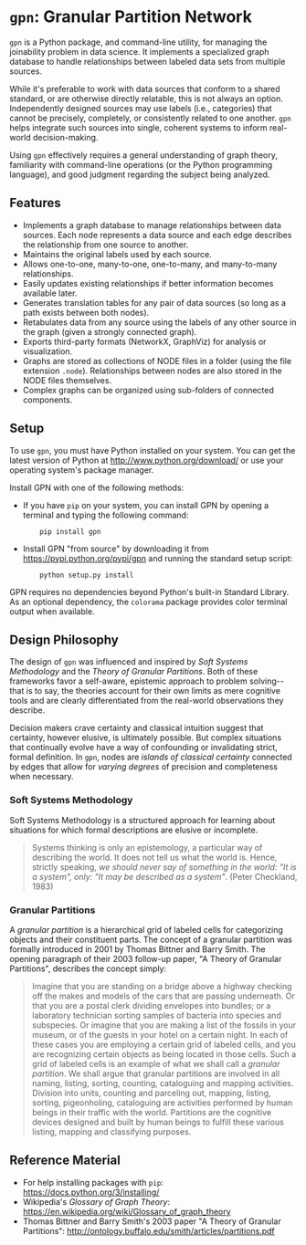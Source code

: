 # `gpn`: Granular Partition Network #

`gpn` is a Python package, and command-line utility, for managing the
joinability problem in data science.  It implements a specialized graph
database to handle relationships between labeled data sets from multiple
sources.

While it's preferable to work with data sources that conform to a shared
standard, or are otherwise directly relatable, this is not always an
option.  Independently designed sources may use labels (i.e., 
categories) that cannot be precisely, completely, or consistently 
related to one another.  `gpn` helps integrate such sources into single, 
coherent systems to inform real-world decision-making.

Using `gpn` effectively requires a general understanding of graph
theory, familiarity with command-line operations (or the Python
programming language), and good judgment regarding the subject being
analyzed.


## Features ##

 * Implements a graph database to manage relationships between data
   sources.  Each node represents a data source and each edge describes
   the relationship from one source to another.
 * Maintains the original labels used by each source.
 * Allows one-to-one, many-to-one, one-to-many, and many-to-many
   relationships.
 * Easily updates existing relationships if better information becomes
   available later.
 * Generates translation tables for any pair of data sources (so long as
   a path exists between both nodes).
 * Retabulates data from any source using the labels of any other source
   in the graph (given a strongly connected graph).
 * Exports  third-party formats (NetworkX, GraphViz) for analysis or
   visualization.
 * Graphs are stored as collections of NODE files in a folder (using
   the file extension `.node`).  Relationships between nodes are also
   stored in the NODE files themselves.
 * Complex graphs can be organized using sub-folders of connected
   components.


## Setup ##

To use `gpn`, you must have Python installed on your system.  You can
get the latest version of Python at http://www.python.org/download/ or
use your operating system's package manager.

Install GPN with one of the following methods:

 * If you have `pip` on your system, you can install GPN by opening a
   terminal and typing the following command:

           pip install gpn
           
 * Install GPN "from source" by downloading it from
   https://pypi.python.org/pypi/gpn and running the standard setup
   script:

           python setup.py install

GPN requires no dependencies beyond Python's built-in Standard Library.
As an optional dependency, the `colorama` package provides color
terminal output when available.


## Design Philosophy ##

The design of `gpn` was influenced and inspired by *Soft Systems 
Methodology* and the *Theory of Granular Partitions*.  Both of these 
frameworks favor a self-aware, epistemic approach to problem 
solving--that is to say, the theories account for their own limits as 
mere cognitive tools and are clearly differentiated from the real-world 
observations they describe.

Decision makers crave certainty and classical intuition suggest that 
certainty, however elusive, is ultimately possible.  But complex 
situations that continually evolve have a way of confounding or 
invalidating strict, formal definition.  In `gpn`, nodes are *islands of 
classical certainty* connected by edges that allow for *varying degrees* 
of precision and completeness when necessary.


### Soft Systems Methodology ###

Soft Systems Methodology is a structured approach for learning about 
situations for which formal descriptions are elusive or incomplete.

> Systems thinking is only an epistemology, a particular way of
> describing the world.  It does not tell us what the world is.
> Hence, strictly speaking, *we should never say of something in the
> world: "It is a system", only: "It may be described as a system"*.
> (Peter Checkland, 1983)


### Granular Partitions ###

A *granular partition* is a hierarchical grid of labeled cells for
categorizing objects and their constituent parts.  The concept of a
granular partition was formally introduced in 2001 by Thomas Bittner and
Barry Smith.  The opening paragraph of their 2003 follow-up paper, "A
Theory of Granular Partitions", describes the concept simply:

> Imagine that you are standing on a bridge above a highway checking
> off the makes and models of the cars that are passing underneath. Or
> that you are a postal clerk dividing envelopes into bundles; or a
> laboratory technician sorting samples of bacteria into species and
> subspecies.  Or imagine that you are making a list of the fossils in
> your museum, or of the guests in your hotel on a certain night.  In
> each of these cases you are employing a certain grid of labeled cells,
> and you are recognizing certain objects as being located in those
> cells.  Such a grid of labeled cells is an example of what we shall
> call a *granular partition*.  We shall argue that granular
> partitions are involved in all naming, listing, sorting, counting,
> cataloguing and mapping activities.  Division into units, counting and
> parceling out, mapping, listing, sorting, pigeonholing, cataloguing
> are activities performed by human beings in their traffic with the
> world.  Partitions are the cognitive devices designed and built by
> human beings to fulfill these various listing, mapping and classifying
> purposes.


## Reference Material ##

 * For help installing packages with `pip`:
     https://docs.python.org/3/installing/
 * Wikipedia's *Glossary of Graph Theory*:
     https://en.wikipedia.org/wiki/Glossary_of_graph_theory
 * Thomas Bittner and Barry Smith's 2003 paper "A Theory of Granular Partitions":
     http://ontology.buffalo.edu/smith/articles/partitions.pdf
